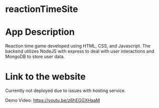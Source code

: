 # reactionTimeSite

# App Description 
Reaction time game developed using HTML, CSS, and Javascript. The backend utilizes NodeJS with express to 
deal with user interactions and MongoDB to store user data.

# Link to the website 
Currently not deployed due to issues with hosting service.

Demo Video: https://youtu.be/z6hEGGXHaaM 
